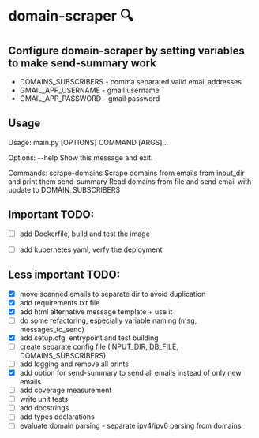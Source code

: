 # domain-scraper :mag:

## Configure domain-scraper by setting variables to make send-summary work
 - DOMAINS_SUBSCRIBERS - comma separated vaild email addresses
 - GMAIL_APP_USERNAME - gmail username
 - GMAIL_APP_PASSWORD - gmail password

## Usage
Usage: main.py [OPTIONS] COMMAND [ARGS]...

Options:
  --help  Show this message and exit.

Commands:
  scrape-domains  Scrape domains from emails from input_dir and print them
  send-summary    Read domains from file and send email with update to DOMAIN_SUBSCRIBERS

## Important TODO:
 - [ ] add Dockerfile, build and test the image
 - [ ] add kubernetes yaml, verfy the deployment


## Less important TODO:
 - [x] move scanned emails to separate dir to avoid duplication
 - [x] add requirements.txt file
 - [x] add html alternative message template + use it
 - [ ] do some refactoring, especially variable naming (msg, messages_to_send)
 - [x] add setup.cfg, entrypoint and test building
 - [ ] create separate config file (INPUT_DIR, DB_FILE, DOMAINS_SUBSCRIBERS)
 - [ ] add logging and remove all prints
 - [x] add option for send-summary to send all emails instead of only new emails
 - [ ] add coverage measurement
 - [ ] write unit tests
 - [ ] add docstrings
 - [ ] add types declarations
 - [ ] evaluate domain parsing - separate ipv4/ipv6 parsing from domains
